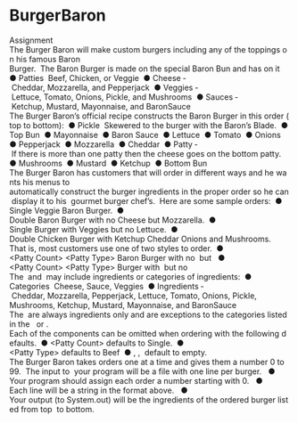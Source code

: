 # BurgerBaron
Assignment  The Burger Baron will make custom burgers including any of the toppings on his famous Baron  Burger.  The Baron Burger is made on the special Baron Bun and has on it  
● Patties ­ Beef, Chicken, or Veggie  
● Cheese ­ Cheddar, Mozzarella, and Pepperjack  
● Veggies ­ Lettuce, Tomato, Onions, Pickle, and Mushrooms  
● Sauces ­ Ketchup, Mustard, Mayonnaise, and Baron­Sauce    
The Burger Baron’s official recipe constructs the Baron Burger in this order (top to bottom):  
● Pickle ­ Skewered to the burger with the Baron’s Blade.  
● Top Bun  
● Mayonnaise  
● Baron Sauce 
● Lettuce  
● Tomato  ● Onions  ● Pepperjack  ● Mozzarella  ● Cheddar  ● Patty ­ If there is more than one patty then the cheese goes on the bottom patty.  ● Mushrooms  ● Mustard  ● Ketchup  ● Bottom Bun      The Burger Baron has customers that will order in different ways and he wants his menus to  automatically construct the burger ingredients in the proper order so he can display it to his 
gourmet burger chef’s.  Here are some sample orders:  ● Single Veggie Baron Burger.  ● Double Baron Burger with no Cheese but Mozzarella.  ● Single Burger with Veggies but no Lettuce.  ● Double Chicken Burger with Ketchup Cheddar Onions and Mushrooms.    That is, most customers use one of two styles to order.  ● <Patty Count> <Patty Type> Baron Burger with no <omissions> but <exceptions>  ● <Patty Count> <Patty Type> Burger with <additions> but no <exceptions>    The <omissions> and <additions> may include ingredients or categories of ingredients:  ● Categories ­ Cheese, Sauce, Veggies  ● Ingredients ­ Cheddar, Mozzarella, Pepperjack, Lettuce, Tomato, Onions, Pickle,  Mushrooms, Ketchup, Mustard, Mayonnaise, and Baron­Sauce    The <exceptions> are always ingredients only and are exceptions to the categories listed in the  <omissions> or <additions>.    Each of the components can be omitted when ordering with the following defaults.  ● <Patty Count> defaults to Single.  ● <Patty Type> defaults to Beef  ● <omissions>, <additions>, <exceptions> default to empty.    The Burger Baron takes orders one at a time and gives them a number 0 to 99.  The input to  your program will be a file with one line per burger.   ● Your program should assign each order a number starting with 0.   ● Each line will be a string in the format above.   ● Your output (to System.out) will be the ingredients of the ordered burger listed from top  to bottom.  
